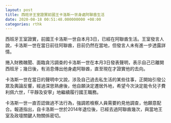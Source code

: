 ```yaml
---
layout: post
title: 西班牙王室證實前國王卡洛斯一世身處阿聯酋生活
date: 2020-08-18 00:51:48.000000000 +08:00
categories: rthk
---
```


西班牙王室證實，前國王卡洛斯一世自本月3日，已經在阿聯酋生活。王室發言人說，卡洛斯一世在當日前往阿聯酋，目前仍然在當地，但發言人未有進一步透露詳情。

捲入財務醜聞、面臨貪污調查的卡洛斯一世在本月3日發表聲明，表示自己已離開西班牙；幾日後，有消息傳出他身處阿聯酋，直至現在才證實他的去向。

卡洛斯一世在當日的聲明中又說，涉及自己過去私生活的某些往事，正開始引發公眾及輿論反響，經過深思熟慮後，他自願決定遷居外地，希望今次決定能令兒子費利佩六世，「平靜及安寧」地繼續履行國王職務。

卡洛斯一世一直否認做過不法行為，強調若檢察人員需要約見他調查，他願意配合。報道指出，自卡洛斯一世於2014年退位後，已經去過阿聯酋幾次，與當地王室及政壇關鍵人物關係密切。
